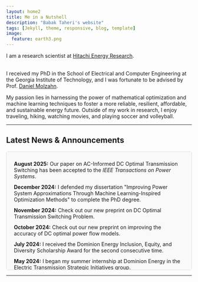 ```yaml
---
layout: home2
title: Me in a Nutshell
description: "Babak Taheri's website"
tags: [Jekyll, theme, responsive, blog, template]
image:
  feature: earth3.png
---
```


I am a research scientist at <a href="https://www.hitachienergy.com/us/en" target="_blank">Hitachi Energy Research</a>.

<br />
I received my PhD in the School of Electrical and Computer Engineering at the Georgia Institute of Technology, and I was fortunate to be advised by Prof. <a href="https://molzahn.github.io" target="_blank">Daniel Molzahn</a>.

<br />

My passion lies in harnessing the power of mathematical optimization and machine learning techniques to foster a more reliable, resilient, affordable, and sustainable energy future. Outside of my work in research, I enjoy traveling, hiking, watching movies, and playing soccer and volleyball.
<br />


---

## Latest News & Announcements

<div class="news-box" style="height: 300px; overflow-y: auto; border: 1px solid #ddd; padding: 10px 20px; border-radius: 5px; background-color: #f9f9f9;">
  <ul style="list-style-type: none; padding-left: 0;">
    <li style="margin-bottom: 12px;"><strong>August 2025:</strong> Our paper on AC-Informed DC Optimal Transmission Switching has been accepted to the <em>IEEE Transactions on Power Systems</em>.</li>
    <li style="margin-bottom: 12px;"><strong>December 2024:</strong> I defended my dissertation "Improving Power System Approximations Through Machine Learning-Inspired Optimization Methods" to complete the PhD degree.</li>
    <li style="margin-bottom: 12px;"><strong>November 2024:</strong> Check out our new preprint on DC Optimal Transmission Switching Problem.</li>
    <li style="margin-bottom: 12px;"><strong>October 2024:</strong> Check out our new preprint on improving the accuracy of DC optimal power flow models.</li>
    <li style="margin-bottom: 12px;"><strong>July 2024:</strong> I received the Dominion Energy Inclusion, Equity, and Diversity Scholarship Award for the second consecutive time.</li>
    <li style="margin-bottom: 12px;"><strong>May 2024:</strong> I began my summer internship at Dominion Energy in the Electric Transmission Strategic Initiatives group.</li>
    <li style="margin-bottom: 12px;"><strong>May 2024:</strong> I defended my PhD proposal and became a PhD candidate.</li>
    <li style="margin-bottom: 12px;"><strong>May 2024:</strong> I received my second MSc degree in Electrical and Computer Engineering, this time from the Georgia Institute of Technology.</li>
    <li style="margin-bottom: 12px;"><strong>April 2024:</strong> Our paper on power systems resilience has been accepted for publication in the IEEE Transactions on Power Systems.</li>
    <li style="margin-bottom: 12px;"><strong>April 2024:</strong> Check out our new preprint on an optimized LinDistFlow model for the power distribution networks.</li>
    <li style="margin-bottom: 12px;"><strong>March 2024:</strong> Two papers [1, 2] have been accepted for the 23rd Power Systems Computational Conference (PSCC), to appear in Electric Power Systems Research. We are looking to present our papers in Paris this summer.</li>
    <li style="margin-bottom: 12px;"><strong>February 2024:</strong> I presented our paper on the power system equivalents at the Texas Power and Energy Conference (TPEC).</li>
    <li style="margin-bottom: 12px;"><strong>January 2024:</strong> I began my part-time internship at North American Electric Reliability Corporation (NERC) in the Advanced System Analytics & Modeling (ASAM) department.</li>
    <li style="margin-bottom: 12px;"><strong>August 2023:</strong> I received the Dominion Energy Inclusion, Equity, and Diversity Scholarship Award.</li>
    <li style="margin-bottom: 12px;"><strong>June 2023:</strong> I presented our paper on the AC power flow feasibility restoration at the American Control Conference (ACC).</li>
    <li style="margin-bottom: 12px;"><strong>May 2023:</strong> I started my internship at Dominion Energy in the ET Planning-Modeling team.</li>
  </ul>
</div>

---


<div style="text-align: center;">
  <script type="text/javascript" id="mapmyvisitors" src="//mapmyvisitors.com/map.js?d=XP-MrktceiijarYMkZY6RXtWwaZeYl_0fRJw1BbIApM&cl=ffffff&w=a"></script>
</div>